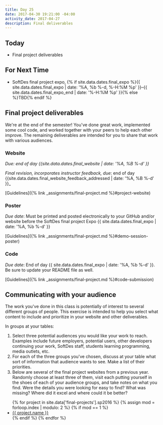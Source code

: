 ```yaml
---
title: Day 25
date: 2017-04-30 19:21:00 -04:00
activity_date: 2017-04-27
description: Final deliverables
---
```


## Today

* Final project deliverables

## For Next Time

* SoftDes final project expo, {% if site.data.dates.final_expo %}{{ site.data.dates.final_expo | date: '%A, %b %-d, %-H:%M %p' }}–{{ site.data.dates.final_expo_end | date: '%-H:%M %p' }}{% else %}TBD{% endif %}

## Final project deliverables

We're at the end of the semester! You've done great work, implemented some
cool code, and worked together with your peers to help each other improve. The
remaining deliverables are intended for you to share that work with various
audiences.

### Website

_Due: end of day {{site.data.dates.final_website | date: '%A, %B %-d' }}_

_Final revision, incorporates instructor feedback, due_: end of day {{site.data.dates.final_website_feedback_addressed | date: '%A, %B %-d' }}_

[Guidelines]({% link _assignments/final-project.md %}#project-website)

### Poster

_Due date_: Must be printed and posted electronically to your GitHub and/or
website before the SoftDes final project Expo {{ site.data.dates.final_expo | date: '%A, %b %-d' }}

[Guidelines]({% link _assignments/final-project.md %}#demo-session-poster)

### Code

_Due date_: End of day {{ site.data.dates.final_expo | date: '%A, %b %-d' }}. Be sure to update your README file as
well.

[Guidelines]({% link _assignments/final-project.md %}#code-submission)

## Communicating with your audience

The work you've done in this class is potentially of interest to several
different groups of people. This exercise is intended to help you select what
content to include and prioritize in your website and other deliverables.

In groups at your tables:

1. Select three potential audiences you would like your work to reach. Examples include future employers, potential users, other developers continuing your work, SoftDes staff, students learning programming, media outlets, etc.
2. For each of the three groups you've chosen, discuss at your table what sort of information that audience wants to see. Make a list of their priorities.
3. Below are several of the final project websites from a previous year. Randomly choose at least three of them, visit each putting yourself in the shoes of each of your audience groups, and take notes on what you find. Were the details you were looking for easy to find? What was missing? Where did it excel and where could it be better?

<ul>
{% for project in site.data['final-projects'].sp2016 %}
{% assign mod = forloop.index | modulo: 2 %}
{% if mod == 1 %}
<li><a href="{{ project.website }}">{{ project.name }}</a></li>
{% endif %}
{% endfor %}
</ul>
